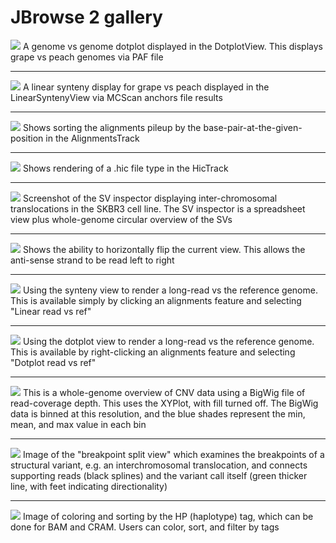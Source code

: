 # JBrowse 2 gallery

![](./img/dotplot.png)
A genome vs genome dotplot displayed in the DotplotView. This displays grape vs
peach genomes via PAF file

---

![](./img/linear_synteny.png)
A linear synteny display for grape vs peach displayed in the LinearSyntenyView
via MCScan anchors file results

---

![](./img/alignments_sort_by_base.png)
Shows sorting the alignments pileup by the base-pair-at-the-given-position in
the AlignmentsTrack

---

![](./img/hic_track.png)
Shows rendering of a .hic file type in the HicTrack

---

![](./img/sv_inspector_importform_loaded.png)
Screenshot of the SV inspector displaying inter-chromosomal translocations in
the SKBR3 cell line. The SV inspector is a spreadsheet view plus whole-genome
circular overview of the SVs

---

![](./img/horizontally_flip.png)
Shows the ability to horizontally flip the current view. This allows the
anti-sense strand to be read left to right

---

![](./img/linear_longread.png)
Using the synteny view to render a long-read vs the reference genome. This is
available simply by clicking an alignments feature and selecting "Linear read
vs ref"

---

![](./img/dotplot_longread.png)
Using the dotplot view to render a long-read vs the reference genome. This is
available by right-clicking an alignments feature and selecting "Dotplot read
vs ref"

---

![](./img/cnv.png)
This is a whole-genome overview of CNV data using a BigWig file of
read-coverage depth. This uses the XYPlot, with fill turned off. The BigWig
data is binned at this resolution, and the blue shades represent the min, mean,
and max value in each bin

---

![](./img/breakpoint_split_view.png)
Image of the "breakpoint split view" which examines the breakpoints of a
structural variant, e.g. an interchromosomal translocation, and connects
supporting reads (black splines) and the variant call itself (green thicker
line, with feet indicating directionality)

---

![](./img/color_by_tag.png)
Image of coloring and sorting by the HP (haplotype) tag, which can be done for
BAM and CRAM. Users can color, sort, and filter by tags
